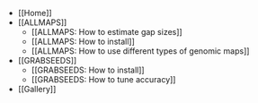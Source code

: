 * [[Home]]
* [[ALLMAPS]]
  * [[ALLMAPS: How to estimate gap sizes]]
  * [[ALLMAPS: How to install]]
  * [[ALLMAPS: How to use different types of genomic maps]]
* [[GRABSEEDS]]
  * [[GRABSEEDS: How to install]]
  * [[GRABSEEDS: How to tune accuracy]]
* [[Gallery]]

